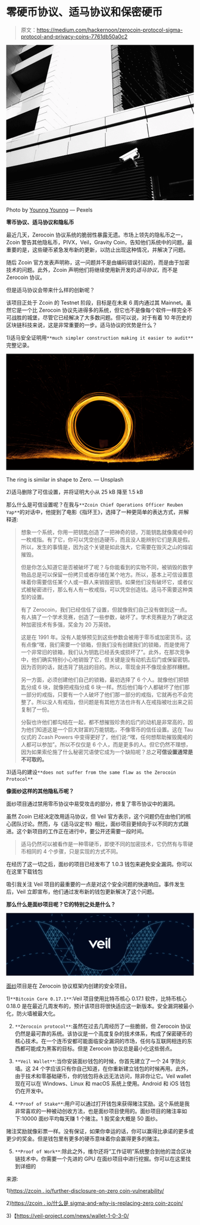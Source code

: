 # 零硬币协议、适马协议和保密硬币

> 原文：<https://medium.com/hackernoon/zerocoin-protocol-sigma-protocol-and-privacy-coins-7761db50a0c2>

![](img/daf900fe452204aa36612a417a840bf8.png)

Photo by [Younng Younng](https://www.pexels.com/@younng-younng-171542) — Pexels

**零币协议、适马协议和隐私币**

最近几天，Zerocoin 协议系统的脆弱性暴露无遗。市场上领先的隐私币之一，Zcoin 警告其他隐私币，PIVX，Veil，Gravity Coin，告知他们系统中的问题。最重要的是，这些硬币紧急发布新的更新，以防止出现这种情况，并解决了问题。

随后 Zcoin 官方发表声明称，这一问题并不是由编码错误引起的，而是由于加密技术的问题。此外，Zcoin 声明他们将继续使用新开发的*适马协议*，而不是 Zerocoin 协议。

但是适马协议会带来什么样的创新呢？

该项目正处于 Zcoin 的 Testnet 阶段，目标是在未来 6 周内通过其 Mainnet。虽然它是一个比 Zerocoin 协议先进得多的系统，但它也不是像每个软件一样完全不可战胜的城堡，尽管它已经解决了大多数问题。但可以说，对于有着 10 年历史的区块链科技来说，这是非常重要的一步。适马协议的优势是什么？

1)适马安全证明用`**much simpler construction making it easier to audit**`完整记录。

![](img/ad4df10f6cad8c88d6c26098469992b0.png)

The ring is similar in shape to Zero. — Unsplash

2)适马删除了可信设置，并将证明大小从 25 kB 降至 1.5 kB

那么什么是可信设置呢？在我与`**Zcoin Chief Operations Officer Reuben Yap**`的对话中，他提到了电影《指环王》，选择了一种更简单的表达方式，并解释道:

> 想象一个系统，你用一把钥匙创造了一把神奇的锁，万能钥匙就像魔戒中的一枚戒指。有了它，你可以凭空创造硬币，而且没人能辨别它们是真是假。所以，发生的事情是，因为这个关键是如此强大，它需要在毁灭之山的熔岩摧毁。
> 
> 但是你怎么知道它是否被破坏了呢？与你能看到的实物不同，被销毁的数字物品总是可以保留一份拷贝或者存储在某个地方。所以，基本上可信设置意味着你需要信任某个人或一群人来销毁密钥。如果他们没有破坏它，或者仪式被秘密进行，那么有人有一枚戒指，可以凭空创造钱。适马不需要这种类型的设置。
> 
> 有了 Zerocoin，我们已经信任了设置，但就像我们自己没有做到这一点。有人搞了一个学术竞赛，创造了一些参数，破坏了。学术竞赛是为了确定这种加密技术有多强，奖金为 20 万英镑。
> 
> 这是在 1991 年。没有人能够预见到这些参数会被用于零币或加密货币。这有点像“嘿，我们需要一个锁箱，但我们没有创建我们的锁箱，而是使用了一个非常旧的锁箱，我们认为钥匙已经丢失或损坏了”。此外，在那次竞争中，他们确实特别小心地销毁了它，但关键是没有动机去后门或保留密钥。因为否则的话，就违背了挑战的目的。所以，零现金并不像现金那样糟糕。
> 
> 另一方面，必须创建他们自己的锁箱，最初选择了 6 个人。就像他们把钥匙分成 6 块，就像把戒指分成 6 块一样。然后他们每个人都破坏了他们那一部分的戒指，只要有一个人破坏了他们那一部分的戒指，它就再也不会完整了。所以没人有戒指，但问题是有其他方法也许有人在戒指被吐出来之前复制了一份。
> 
> 分裂也许他们都勾结在一起，都不想摧毁珍贵的后门的动机是非常高的，因为他们知道这是一个巨大财富的万能钥匙，不像零币的信任设置。这在 Tau 仪式的 Zcash Powers 中变得更好了，他们说:“嘿，任何想帮助摧毁魔戒的人都可以参加”。所以不仅仅是 6 个人，而是更多的人。但它仍然不理想，因为如果索伦施了什么秘密咒语使它成为一个缺陷呢？总之**可信设置通常是不可取的。**

3)适马的建设`**does not suffer from the same flaw as the Zerocoin Protocol**`

**像面纱这样的其他隐私币呢？**

面纱项目通过禁用零币协议中易受攻击的部分，修复了零币协议中的漏洞。

虽然 Zcoin 已经决定改用适马协议，但 Veil 官方表示，这个问题仍在由他们的核心团队讨论。然而，与《适马议定书》相比，面纱项目更倾向于以不同的方式跟进。这个新项目的工作正在进行中，要公开还需要一段时间。

> 适马仍然可以被看作是一种零硬币，即使不同的加密技术，它仍然有与零硬币相同的 4 个步骤，只是实现的方式不同。

在经历了这一切之后，面纱的项目已经发布了 1.0.3 钱包来避免安全漏洞。你可以在这里下载钱包

吸引我关注 Veil 项目的最重要的一点是对这个安全问题的快速响应。事件发生后，Veil 立即宣布，他们通过发布新的钱包更新解决了这个问题。

**那么什么是面纱项目呢？它的特别之处是什么？**

![](img/c8b4399b7a40b6e9baea0285ebee1c55.png)

[面纱](https://veil-project.com/)项目是在 Zerocoin 协议框架内创建的安全项目。

1)`**Bitcoin Core 0.17.1**`:Veil 项目使用比特币核心 0.17.1 软件，比特币核心 0.18.0 是在最近几周发布的，预计该项目将很快适应这一新版本。安全漏洞被最小化，防火墙被最大化。

2) `**Zerocoin protocol**`:虽然在过去几周经历了一些脆弱，但 Zerocoin 协议仍然是最可靠的系统。该协议是一个高度复杂的技术体系，构成了保密硬币的核心技术。在一个连币安都可能面临安全漏洞的市场，任何与互联网相连的东西都可能成为黑客的目标。但是 Zerocoin 协议总是最小化这些弱点。

3) `**Veil Wallet**`:当你安装面纱钱包的时候，你首先建立了一个 24 字防火墙。这 24 个字应该只有你自己知道，在你重新建立钱包的时候再用。此外，由于技术和零基础硬币，你的钱包将永远无法访问，除非你让它。Veil wallet 现在可以在 Windows、Linux 和 macOS 系统上使用。Android 和 iOS 钱包仍在开发中。

4) `**Proof of Stake**`:用户可以通过打开钱包来获得赌注奖励。这个系统是我非常喜欢的一种被动创收方法，也是面纱项目使用的。面纱项目的赌注率如下:10000 面纱平均每天赚 1 个赌注。1 股奖金大概是 50 面纱。

赌注奖励就像彩票一样。没有保证，如果你幸运的话，你可以赢得比承诺的更多或更少的奖金。但是钱包里有更多的硬币意味着你会赢得更多的赌注。

5) `**Proof of Work**`:除此之外，维尔还将“工作证明”系统整合到他的混合区块链技术中。你需要一个先进的 GPU 在面纱项目中进行挖掘。你可以在这里找到详细的

来源:

1)[https://zcoin . io/further-disclosure-on-zero coin-vulnerability/](https://zcoin.io/further-disclosure-on-zerocoin-vulnerability/)

2)[https://zcoin . io/什么是 sigma-and-why-is-replacing-zero coin-zcoin/](https://zcoin.io/what-is-sigma-and-why-is-it-replacing-zerocoin-in-zcoin/)

3)【https://veil-project.com/news/wallet-1-0-3-0/ 